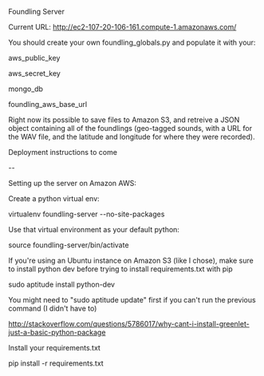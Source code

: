 Foundling Server

Current URL: http://ec2-107-20-106-161.compute-1.amazonaws.com/

You should create your own foundling_globals.py and populate it with your:

aws_public_key

aws_secret_key

mongo_db

foundling_aws_base_url

Right now its possible to save files to Amazon S3, and retreive a JSON object containing all of the foundlings (geo-tagged sounds, with a URL for the WAV file, and the latitude and longitude for where they were recorded).

Deployment instructions to come

--

Setting up the server on Amazon AWS:

Create a python virtual env:

virtualenv foundling-server --no-site-packages

Use that virtual environment as your default python:

source foundling-server/bin/activate

If you're using an Ubuntu instance on Amazon S3 (like I chose), make sure to install python dev before trying to install requirements.txt with pip

sudo aptitude install python-dev

You might need to "sudo aptitude update" first if you can't run the previous command (I didn't have to)

http://stackoverflow.com/questions/5786017/why-cant-i-install-greenlet-just-a-basic-python-package

Install your requirements.txt

pip install -r requirements.txt
